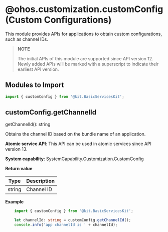 # @ohos.customization.customConfig (Custom Configurations)

<!--Kit: Basic Services Kit-->
<!--Subsystem: Customization-->
<!--Owner: @liule_123-->
<!--Designer: @sunshine_1984-->
<!--Tester: @lpw_work-->
<!--Adviser: @Brilliantry_Rui-->

This module provides APIs for applications to obtain custom configurations, such as channel IDs.

>  **NOTE**
>
>  The initial APIs of this module are supported since API version 12. Newly added APIs will be marked with a superscript to indicate their earliest API version.

## Modules to Import

```ts
import { customConfig } from '@kit.BasicServicesKit';
```

## customConfig.getChannelId

getChannelId(): string

Obtains the channel ID based on the bundle name of an application.

**Atomic service API**: This API can be used in atomic services since API version 13.

**System capability**: SystemCapability.Customization.CustomConfig

**Return value**

|  Type |  Description |
| ------ | ----- |
| string | Channel ID|

**Example**

```ts
    import { customConfig } from '@kit.BasicServicesKit';

    let channelId: string = customConfig.getChannelId();
    console.info('app channelId is ' + channelId);
```
